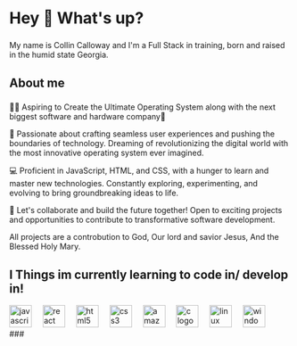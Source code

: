 <h1 align="left">Hey 👋 What's up?</h1>

###

<p align="left">My name is Collin Calloway and I'm a Full Stack in training, born and raised in the humid state Georgia.</p>

###

<h2 align="left">About me</h2>

###

<p align="left">
  👨‍💻 Aspiring to Create the Ultimate Operating System along with the next biggest software and hardware company🚀

🌟 Passionate about crafting seamless user experiences and pushing the boundaries of technology. Dreaming of revolutionizing the digital world with the most innovative operating system ever imagined.

💻 Proficient in JavaScript, HTML, and CSS, with a hunger to learn and master new technologies. Constantly exploring, experimenting, and evolving to bring groundbreaking ideas to life.

🔧 Let's collaborate and build the future together! Open to exciting projects and opportunities to contribute to transformative software development.
</p>
<p align="left"> 
All projects are a controbution to God, Our lord and savior Jesus, And the Blessed Holy Mary.
</p>

###

<h2 align="left">I Things im currently learning to code in/ develop in!</h2>

<div align="left">
  <img src="https://cdn.jsdelivr.net/gh/devicons/devicon/icons/javascript/javascript-original.svg" height="40" alt="javascript logo"  />
  <img width="12" />
  <img src="https://cdn.jsdelivr.net/gh/devicons/devicon/icons/react/react-original.svg" height="40" alt="react logo"  />
  <img width="12" />
  <img src="https://cdn.jsdelivr.net/gh/devicons/devicon/icons/html5/html5-original.svg" height="40" alt="html5 logo"  />
  <img width="12" />
  <img src="https://cdn.jsdelivr.net/gh/devicons/devicon/icons/css3/css3-original.svg" height="40" alt="css3 logo"  />
  <img width="12" />
  <img src="https://cdn.jsdelivr.net/gh/devicons/devicon/icons/amazonwebservices/amazonwebservices-line-wordmark.svg" height="40" alt="amazonwebservices logo"  />
  <img width="12" />
  <img src="https://cdn.jsdelivr.net/gh/devicons/devicon/icons/c/c-original.svg" height="40" alt="c logo"  />
  <img width="12" />
  <img src="https://cdn.jsdelivr.net/gh/devicons/devicon/icons/linux/linux-original.svg" height="40" alt="linux logo"  />
  <img width="12" />
  <img src="https://cdn.jsdelivr.net/gh/devicons/devicon/icons/windows8/windows8-original.svg" height="40" alt="windows logo"  />
</div>
###
